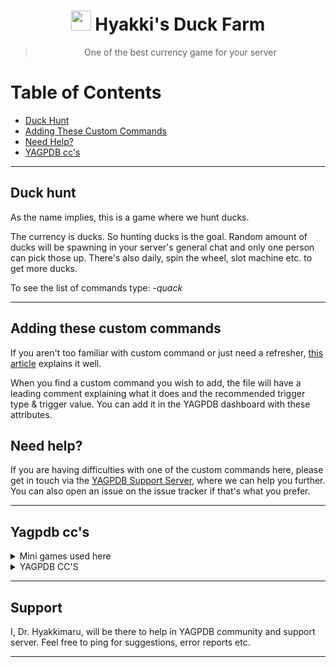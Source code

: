 #

<h1 align="center"><img src="https://cdn.discordapp.com/avatars/596956753657069599/f913f1d1943ede689ade2f0cbdee4307.png" height=32px width=32px></img>&nbspHyakki's Duck Farm</h1>

> <p align="center">One of the best currency game for your server</p>

# Table of Contents

- [Duck Hunt](#duck-hunt)
- [Adding These Custom Commands](#adding-these-custom-commands)
- [Need Help?](#need-help?)
- [YAGPDB cc's](#yagpdb-cc's)

---
## Duck hunt
As the name implies, this is a game where we hunt ducks.

The currency is ducks. So hunting ducks is the goal. Random amount of ducks will be spawning in your server's general chat and only one person can pick those up.  There's also daily, spin the wheel, slot machine etc. to get more ducks. 

To see the list of commands type: _-quack_

---
## Adding these custom commands

If you aren't too familiar with custom command or just need a refresher, [this article](https://github.com/Hyakki999/YAGPDB-cc/blob/main/README.md) explains it well.

When you find a custom command you wish to add, the file will have a leading comment explaining what it does and the recommended trigger type & trigger value. You can add it in the YAGPDB dashboard with these attributes.

## Need help?

If you are having difficulties with one of the custom commands here, please get in touch via the [YAGPDB Support Server](https://discord.gg/5uVyq2E), where we can help you further. You can also open an issue on the issue tracker if that's what you prefer.

---
## Yagpdb cc's
<details><summary>Mini games used here</summary>

  - [Slot machine](https://github.com/yagpdb-cc/yagpdb-cc/blob/master/fun/slotMachine.go.tmpl)
  - [Blackjack](https://github.com/Spongerooski/yagpdb-cc/blob/main/Blackjack/blackjack)
</details>

<details><summary>YAGPDB CC'S</summary>

  - [YAGPDB cc's](https://github.com/yagpdb-cc/yagpdb-cc)
  - [wolf's](https://github.com/TheHDCrafter/yagpdb-cc)
  - [Pedro's](https://github.com/Pedro-Pessoa/yagpdb-cc/tree/Tickets/tickets)
  - [DZ](https://github.com/DZ-TM/Yagpdb.xyz)
  - [sponge](https://github.com/Spongerooski/yagpdb-cc)
</details>

---
## Support
I, Dr. Hyakkimaru, will be there to help in YAGPDB community and support server. Feel free to ping for suggestions, error reports etc.

---
